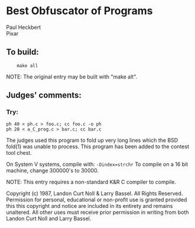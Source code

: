 # Best Obfuscator of Programs

Paul Heckbert  
Pixar  

## To build:

        make all

NOTE: The original entry may be built with "make alt".

## Judges' comments:


### Try:
	ph 40 < ph.c > foo.c; cc foo.c -o ph
	ph 20 < a_C_prog.c > bar.c; cc bar.c

The judges used this program to fold up very long lines which the
BSD fold(1) was unable to process.  This program has been added
to the contest tool chest.

On System V systems, compile with: `-Dindex=strchr`
To compile on a 16 bit machine, change 300000's to 30000.

NOTE: This entry requires a non-standard K&R C compiler to compile.

Copyright (c) 1987, Landon Curt Noll & Larry Bassel.
All Rights Reserved.  Permission for personal, educational or non-profit use is
granted provided this this copyright and notice are included in its entirety
and remains unaltered.  All other uses must receive prior permission in writing
from both Landon Curt Noll and Larry Bassel.
